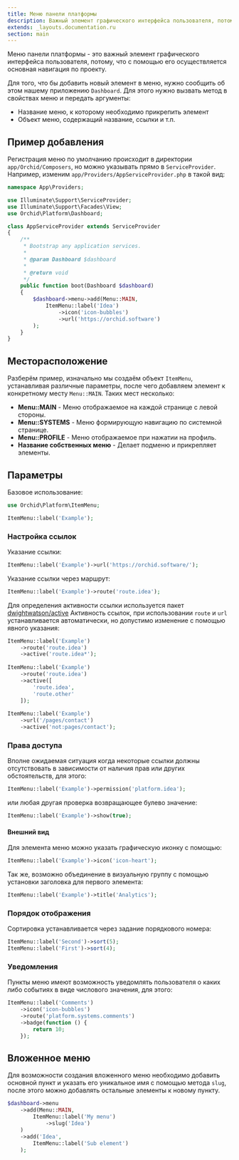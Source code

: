 ```yaml
---
title: Меню панели платформы
description: Важный элемент графического интерфейса пользователя, потому, что спомощью него осуществляется основаня навигация по проекту.
extends: _layouts.documentation.ru
section: main
---
```


Меню панели платформы - это важный элемент графического интерфейса пользователя, потому, что с помощью его осуществляется основная навигация по проекту.


Для того, что бы добавить новый элемент в меню, нужно сообщить об этом нашему приложению `Dashboard`.
Для этого нужно вызвать метод в свойствах меню и передать аргументы: 

* Название меню, к которому необходимо прикрепить элемент
* Объект меню, содержащий название, ссылки и т.п.

## Пример добавления

Регистрация меню по умолчанию происходит в директории `app/Orchid/Composers`, но можно указывать прямо в `ServiceProvider`.
Например, изменим `app/Providers/AppServiceProvider.php` в такой вид:
	
```php
namespace App\Providers;

use Illuminate\Support\ServiceProvider;
use Illuminate\Support\Facades\View;
use Orchid\Platform\Dashboard;

class AppServiceProvider extends ServiceProvider
{
    /**
     * Bootstrap any application services.
     *
     * @param Dashboard $dashboard
     *
     * @return void
     */
    public function boot(Dashboard $dashboard)
    {
        $dashboard->menu->add(Menu::MAIN,
            ItemMenu::label('Idea')
                ->icon('icon-bubbles')
                ->url('https://orchid.software')
        );
    }
}
```

## Месторасположение

Разберём пример, изначально мы создаём объект `ItemMenu`, устанавливая различные параметры, после чего добавляем элемент к конкретному месту `Menu::MAIN`. Таких мест несколько:

- **Menu::MAIN** - Меню отображаемое на каждой странице с левой стороны.
- **Menu::SYSTEMS** - Меню формирующую навигацию по системной странице.
- **Menu::PROFILE** - Меню отображаемое при нажатии на профиль.
- **Название собственных меню** - Делает подменю и прикрепляет элементы.

## Параметры


Базовое использование:

```php
use Orchid\Platform\ItemMenu;

ItemMenu::label('Example');
```

### Настройка ссылок

Указание ссылки:

 ```php
ItemMenu::label('Example')->url('https://orchid.software/');
```
 
Указание ссылки через маршрут:
 ```php
ItemMenu::label('Example')->route('route.idea');
```


Для определения активности ссылки используется пакет [dwightwatson/active](https://github.com/dwightwatson/active)
Активность ссылок, при использовании `route` и `url` устанавливается автоматически,
но допустимо изменение с помощью явного указания:

```php
ItemMenu::label('Example')
    ->route('route.idea')
    ->active('route.idea*');
    
ItemMenu::label('Example')
    ->route('route.idea')
    ->active([
        'route.idea',
        'route.other'
    ]);
    
ItemMenu::label('Example')
    ->url('/pages/contact')
    ->active('not:pages/contact');
```

### Права доступа

Вполне ожидаемая ситуация когда некоторые ссылки должны отсутствовать
в зависимости от наличия прав или других обстоятельств, для этого:

 ```php
ItemMenu::label('Example')->permission('platform.idea');
```

или любая другая проверка возвращающее булево значение:

 ```php
ItemMenu::label('Example')->show(true);
```

#### Внешний вид


Для элемента меню можно указать графическую иконку с помощью:

```php
ItemMenu::label('Example')->icon('icon-heart');
```

Так же, возможно объединение в визуальную группу с помощью установки заголовка для первого элемента:

```php
ItemMenu::label('Example')->title('Analytics');
```

### Порядок отображения

Сортировка устанавливается через задание порядкового номера:
 ```php
ItemMenu::label('Second')->sort(5);
ItemMenu::label('First')->sort(4);
```

### Уведомления

Пункты меню имеют возможность уведомлять пользователя о каких либо событиях в виде числового значения, для этого:

```php
ItemMenu::label('Comments')
    ->icon('icon-bubbles')
    ->route('platform.systems.comments')
    ->badge(function () {
        return 10;
    });
```

## Вложенное меню

Для возможности создания вложенного меню необходимо добавить основной пункт и указать его уникальное имя с помощью метода `slug`, после этого можно добавлять остальные элементы к новому пункту.


```php
$dashboard->menu
    ->add(Menu::MAIN,
        ItemMenu::label('My menu')
            ->slug('Idea')
    )
    ->add('Idea',
        ItemMenu::label('Sub element')
    );
```


